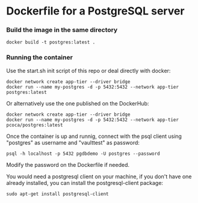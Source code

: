 # Dockerfile for a PostgreSQL server

### Build the image in the same directory

``` 
docker build -t postgres:latest .
``` 

### Running the container

Use the start.sh init script of this repo or deal directly with docker:

``` 
docker network create app-tier --driver bridge
docker run --name my-postgres -d -p 5432:5432 --network app-tier postgres:latest
``` 

Or alternatively use the one published on the DockerHub:
``` 
docker network create app-tier --driver bridge
docker run --name my-postgres -d -p 5432:5432 --network app-tier pcoca/postgres:latest
``` 

Once the container is up and runnig, connect with the psql client using "postgres" as username and "vaulttest" as password:
``` 
psql -h localhost -p 5432 pgdbdemo -U postgres --password
``` 

Modify the password on the Dockerfile if needed. 

You would need a postgresql client on your machine, if you don't have one already installed, you can install the postgresql-client package:
``` 
sudo apt-get install postgresql-client
``` 
